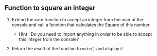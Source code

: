 

## Function to square an integer


 1. Extend the `main` function to accept an integer from the user at the console and call a function that calculates the Square of this number

    - Hint : Do you need to import anything in order to be able to accept this integer from the console? 

 1. Return the result of the function to `main()` and display it 
